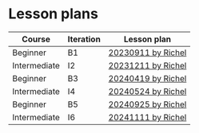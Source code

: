 # Lesson plans

Course      |Iteration |Lesson plan
------------|----------|-----------------------------
Beginner    |B1        |[20230911 by Richel](20230911/20230911_richel.md)
Intermediate|I2        |[20231211 by Richel](20231211/20231211_richel.md)
Beginner    |B3        |[20240419 by Richel](20240419/20240419_richel.md)
Intermediate|I4        |[20240524 by Richel](20240524/20240524_richel.md)
Beginner    |B5        |[20240925 by Richel](20240925/20240925_richel.md)
Intermediate|I6        |[20241111 by Richel](20241111/20241111_richel.md)
